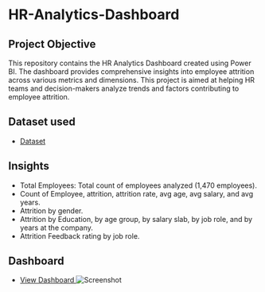 # HR-Analytics-Dashboard

## Project Objective
This repository contains the HR Analytics Dashboard created using Power BI. The dashboard provides comprehensive insights into employee attrition across various metrics and dimensions. This project is aimed at helping HR teams and decision-makers analyze trends and factors contributing to employee attrition.

## Dataset used
- <a href="https://github.com/Ankita012/HR-Analytics-Dashboard/blob/main/HR_Analytics.csv"> Dataset </a>

## Insights
- Total Employees: Total count of employees analyzed (1,470 employees).
- Count of Employee, attrition, attrition rate, avg age, avg salary, and avg years.
- Attrition by gender.
- Attrition by Education, by age group, by salary slab, by job role, and by years at the company.
- Attrition Feedback rating by job role.
## Dashboard
- <a href="https://github.com/Ankita012/HR-Analytics-Dashboard/blob/main/Screenshot.png"> View Dashboard </a>
![Screenshot](https://github.com/user-attachments/assets/5dd83b88-e33a-4d58-bcd5-58be6a8fce20)


